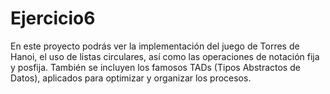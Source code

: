 # Ejercicio6
En este proyecto podrás ver la implementación del juego de Torres de Hanoi, el uso de listas circulares, así como las operaciones de notación fija y posfija. También se incluyen los famosos TADs (Tipos Abstractos de Datos), aplicados para optimizar y organizar los procesos.
